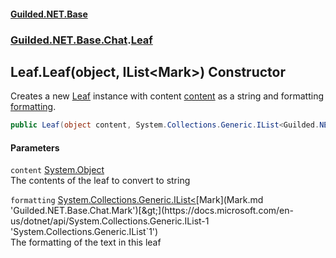 #### [Guilded.NET.Base](Guilded_NET_Base.md 'Guilded.NET.Base')
### [Guilded.NET.Base.Chat](Guilded_NET_Base.md#Guilded_NET_Base_Chat 'Guilded.NET.Base.Chat').[Leaf](Leaf.md 'Guilded.NET.Base.Chat.Leaf')
## Leaf.Leaf(object, IList&lt;Mark&gt;) Constructor
Creates a new [Leaf](Leaf.md 'Guilded.NET.Base.Chat.Leaf') instance with content [content](Leaf_Leaf(object_IList_Mark_).md#Guilded_NET_Base_Chat_Leaf_Leaf(object_System_Collections_Generic_IList_Guilded_NET_Base_Chat_Mark_)_content 'Guilded.NET.Base.Chat.Leaf.Leaf(object, System.Collections.Generic.IList&lt;Guilded.NET.Base.Chat.Mark&gt;).content') as a string and formatting [formatting](Leaf_Leaf(object_IList_Mark_).md#Guilded_NET_Base_Chat_Leaf_Leaf(object_System_Collections_Generic_IList_Guilded_NET_Base_Chat_Mark_)_formatting 'Guilded.NET.Base.Chat.Leaf.Leaf(object, System.Collections.Generic.IList&lt;Guilded.NET.Base.Chat.Mark&gt;).formatting').  
```csharp
public Leaf(object content, System.Collections.Generic.IList<Guilded.NET.Base.Chat.Mark> formatting);
```
#### Parameters
<a name='Guilded_NET_Base_Chat_Leaf_Leaf(object_System_Collections_Generic_IList_Guilded_NET_Base_Chat_Mark_)_content'></a>
`content` [System.Object](https://docs.microsoft.com/en-us/dotnet/api/System.Object 'System.Object')  
The contents of the leaf to convert to string
  
<a name='Guilded_NET_Base_Chat_Leaf_Leaf(object_System_Collections_Generic_IList_Guilded_NET_Base_Chat_Mark_)_formatting'></a>
`formatting` [System.Collections.Generic.IList&lt;](https://docs.microsoft.com/en-us/dotnet/api/System.Collections.Generic.IList-1 'System.Collections.Generic.IList`1')[Mark](Mark.md 'Guilded.NET.Base.Chat.Mark')[&gt;](https://docs.microsoft.com/en-us/dotnet/api/System.Collections.Generic.IList-1 'System.Collections.Generic.IList`1')  
The formatting of the text in this leaf
  
